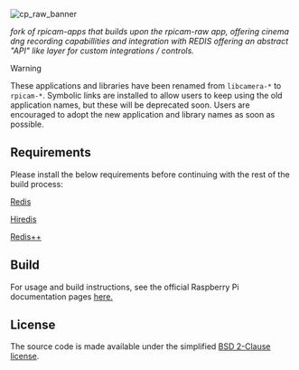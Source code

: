 ![cp_raw_banner](https://github.com/cinepi/cinepi-raw/assets/25234407/71591abc-f9b2-467e-806f-30557bcd1491)

*fork of rpicam-apps that builds upon the rpicam-raw app, offering cinema dng recording capabillities and integration with REDIS offering an abstract "API" like layer for custom integrations / controls.*

>[!WARNING]
>These applications and libraries have been renamed from `libcamera-*` to `rpicam-*`. Symbolic links are installed to allow users to keep using the old application names, but these will be deprecated soon. Users are encouraged to adopt the new application and library names as soon as possible.

Requirements
-----
Please install the below requirements before continuing with the rest of the build process:

[Redis](https://github.com/redis/redis)

[Hiredis](https://github.com/redis/hiredis)

[Redis++](https://github.com/sewenew/redis-plus-plus)

Build
-----
For usage and build instructions, see the official Raspberry Pi documentation pages [here.](https://www.raspberrypi.com/documentation/computers/camera_software.html#building-libcamera-and-rpicam-apps)

License
-------

The source code is made available under the simplified [BSD 2-Clause license](https://spdx.org/licenses/BSD-2-Clause.html).
